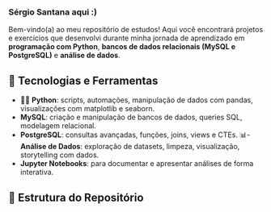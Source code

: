 ### Sérgio Santana aqui :)

Bem-vindo(a) ao meu repositório de estudos! Aqui você encontrará projetos e exercícios que desenvolvi durante minha jornada de aprendizado em **programação com Python**, **bancos de dados relacionais (MySQL e PostgreSQL)** e **análise de dados**.

## 🚀 Tecnologias e Ferramentas

- 👨‍💻 **Python**: scripts, automações, manipulação de dados com pandas, visualizações com matplotlib e seaborn.
- **MySQL**: criação e manipulação de bancos de dados, queries SQL, modelagem relacional.
- **PostgreSQL**: consultas avançadas, funções, joins, views e CTEs.
📊- **Análise de Dados**: exploração de datasets, limpeza, visualização, storytelling com dados.
- **Jupyter Notebooks**: para documentar e apresentar análises de forma interativa.

## 📁 Estrutura do Repositório









